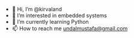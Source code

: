- 👋 Hi, I’m @kirvaland
- 👀 I’m interested in embedded systems
- 🌱 I’m currently learning Python
- 📫 How to reach me 
  undalmustafa@gmail.com

<!---
kirvaland/kirvaland is a ✨ special ✨ repository because its `README.md` (this file) appears on your GitHub profile.
You can click the Preview link to take a look at your changes.
--->
